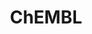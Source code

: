 ---
bigquery: https://console.cloud.google.com/bigquery?p=patents-public-data&d=ebi_chembl&page=dataset
citation: '"The ChEMBL database in 2017." Anna Gaulton, Anne Hersey, Michał Nowotka,
  A Patrícia Bento, Jon Chambers, David Mendez, Prudence Mutowo, Francis Atkinson,
  Louisa J Bellis, Elena Cibrián-Uhalte, Mark Davies, Nathan Dedman, Anneli Karlsson,
  María Paula Magariños, John P Overington, George Papadatos, Ines Smit, Andrew R
  Leach Nucleic acids Research (2017) 45 (Database Issue), D945-D954'
contributors: European Bioinformatics Institute
cost: None
description: ChEMBL Data is a manually curated database of small molecules used in
  drug discovery, including information about existing patented drugs.
documentation: 'schema: https://www.ebi.ac.uk/chembl/db_schema


  '
last_edit: 04/08/2022, 07:42:09
location: https://console.cloud.google.com/marketplace/product/google_patents_public_datasets/chembl
maintained_by: EMBL-EBI, an outstation of European Molecular Biology Laboratory
related_publications: '

  ChEMBL: towards direct deposition of bioassay data.


  Mendez D, Gaulton A, Bento AP, Chambers J, De Veij M, Félix E, Magariños MP, Mosquera
  JF, Mutowo P, Nowotka M, Gordillo-Marañón M, Hunter F, Junco L, Mugumbate G, Rodriguez-Lopez
  M, Atkinson F, Bosc N, Radoux CJ, Segura-Cabrera A, Hersey A, Leach AR.


  — Nucleic Acids Res. 2019; 47(D1):D930-D940. doi: 10.1093/nar/gky1075

  '
schema_fields:
- mecref_id
- standard_upper_value
- cx_logd
- bao_id
- hba_lipinski
- l6
- src_short_name
- delist_flag
- alert_id
- first_page
- ddd_value
- max_phase_for_ind
- withdrawn_class
- cell_source_tax_id
- targrel_id
- assay_desc
- alogp
- acd_most_bpka
- mesh_heading
- sei
- cidx
- molecular_mechanism
- lle
- mol_irac_id
- definition
- level1
- heavy_atoms
- src_id
- ingredient
- comments
- active_ingredient
- chembl_id
- sitecomp_id
- volume
- assay_param_id
- ref_type
- product_id
- l7
- binding_site_comment
- route
- cell_source_organism
- enzyme_name
- relationship
- country
- res_stem_id
- orig_description
- drug_record_id
- curation_comment
- cell_ontology_id
- innovator_company
- isoform
- frac_class_id
- standard_type
- substrate_record_id
- dosed_ingredient
- qudt_units
- co_stem_id
- year
- accession
- mw_freebase
- confidence
- assay_tissue
- log_id
- doc_type
- assay_subcellular_fraction
- molregno
- availability_type
- assay_test_type
- aidx
- synonyms
- assay_source
- cx_most_bpka
- warning_class
- protein_class_synonym
- activity_id
- full_molformula
- authors
- target_desc
- class_level
- level5
- stem_class
- acd_logp
- research_stem
- prediction_method
- num_ro5_violations
- version
- full_mwt
- curated_by
- bao_endpoint
- description
- parameter_type
- met_comment
- caloha_id
- hrac_code
- rtb
- le
- applicant_full_name
- text_value
- src_assay_id
- assay_class_id
- protein_class_id
- idx
- biocomp_id
- efo_term
- annotation
- mol_frac_id
- company
- mc_tax_id
- usan_stem_definition
- published_value
- entity_id
- component_synonym
- syn_type
- withdrawn_year
- end_position
- class_type
- start_position
- action_type
- mc_target_accession
- parameter_value
- who_name
- source
- l4
- molecule_type
- oral
- tid
- qed_weighted
- variant_id
- first_approval
- mc_target_name
- molfile
- usan_substem
- direct_interaction
- pref_name
- activity_comment
- db_version
- warning_year
- standard_units
- therapeutic_flag
- assay_organism
- source_domain_id
- usan_stem_id
- publication_number
- targcomp_id
- usan_year
- metref_id
- component_type
- mc_target_type
- canonical_smiles
- patent_use_code
- pchembl_value
- cell_source_tissue
- met_conversion
- disease_efficacy
- sequence
- num_alerts
- component_id
- mec_id
- published_relation
- mol_hrac_id
- patent_no
- protclasssyn_id
- molsyn_id
- level2_description
- assay_strain
- mw_monoisotopic
- withdrawn_flag
- compsyn_id
- downgraded
- warning_type
- level3_description
- target_mapping
- efo_id
- job_id
- doi
- go_id
- level4
- patent_expire_date
- toid
- site_residues
- comp_go_id
- domain_name
- l5
- atc_code
- rgid
- frac_code
- ddd_id
- approval_date
- aromatic_rings
- black_box_warning
- warnref_id
- species_group_flag
- acd_most_apka
- predbind_id
- formulation_id
- ad_type
- last_active
- assay_id
- smarts
- actsm_id
- issue
- mol_atc_id
- bei
- normal_range_min
- standard_inchi_key
- trade_name
- dosage_form
- hbd_lipinski
- last_page
- enzyme_tid
- data_validity_comment
- stem
- relationship_desc
- warning_id
- assay_type
- ref_id
- withdrawn_country
- chebi_par_id
- comp_class_id
- ap_id
- sequence_md5sum
- oc_id
- ddd_admr
- assay_category
- structure_type
- target_type
- prodrug
- aspect
- level3
- label
- ro3_pass
- ddd_comment
- molecular_species
- mechanism_of_action
- pathway_key
- parent_molregno
- cell_id
- cell_name
- ridx
- site_id
- level2
- pubmed_id
- drug_substance_flag
- selectivity_comment
- standard_inchi
- previous_company
- subgroup
- src_compound_id
- domain_description
- psa
- drugind_id
- l3
- units
- result_flag
- compd_id
- acd_logd
- strength
- polymer_flag
- active_molregno
- ref_url
- met_id
- withdrawn_reason
- natural_product
- mc_organism
- domain_id
- first_in_class
- abstract
- chirality
- compound_name
- src_description
- hba
- cx_logp
- published_type
- assay_tax_id
- tbl
- inorganic_flag
- uo_units
- status
- standard_relation
- who_extra
- clo_id
- mutation
- homologue
- parent_type
- bao_format
- relation
- relationship_type
- mechanism_comment
- related_tid
- indication_class
- domain_type
- l8
- standard_flag
- nda_type
- potential_duplicate
- submission_date
- l2
- journal
- topical
- parenteral
- compound_key
- irac_code
- priority
- level1_description
- record_id
- standard_text_value
- cellosaurus_id
- db_source
- doc_id
- tid_fixed
- upper_value
- mesh_id
- parent_id
- confidence_score
- cl_lincs_id
- alert_set_id
- published_units
- alert_name
- path
- smid
- level4_description
- assay_cell_type
- major_class
- bto_id
- tax_id
- drug_product_flag
- value
- l1
- entity_type
- tissue_id
- activity_count
- protein_class_desc
- num_lipinski_ro5_violations
- title
- pathway_id
- ddd_units
- as_id
- usan_stem
- warning_description
- type
- ass_cls_map_id
- name
- updated_on
- warning_country
- metabolite_record_id
- helm_notation
- cell_description
- standard_value
- updated_by
- normal_range_max
- short_name
- irac_class_id
- stat
- indref_id
- hbd
- patent_id
- site_name
- uberon_id
- cpd_str_alert_id
- max_phase
- prod_pat_id
- creation_date
- set_name
- std_act_id
- organism
- parent_go_id
- hrac_class_id
- cx_most_apka
shortname: chembl
tags:
- biotechnology
- health
- chemical
- bioinformatics
- medical
terms_of_use: CC BY-SA 3.0
title: ChEMBL
uuid: e232a192-965c-4ec9-904c-155b6dfe56c5
---